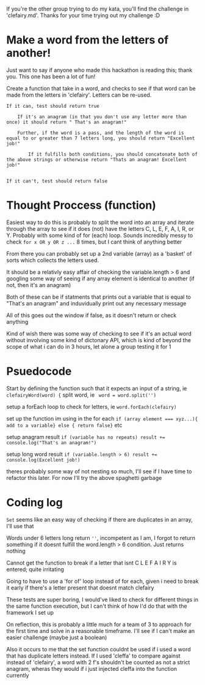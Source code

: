 


If you're the other group trying to do my kata, you'll find the challenge in 'clefairy.md'. Thanks for your time trying out my challenge :D




# Make a word from the letters of another!

Just want to say if anyone who made this hackathon is reading this; thank you. This one has been a lot of fun!

Create a function that take in a word, and checks to see if that word can be made from the letters in 'clefairy'. Letters can be re-used.

    If it can, test should return true

        If it's an anagram (in that you don't use any letter more than once) it should return " That's an anagram!"

        Further, if the word is a pass, and the length of the word is equal to or greater than 7 letters long, you should return "Excellent job!"

            If it fulfills both conditions, you should concatonate both of the above strings or otherwise return "Thats an anagram! Excellent job!"


    If it can't, test should return false

# Thought Proccess (function)

Easiest way to do this is probably to split the word into an array and iterate through the array to see if it does (not) have the letters C, L, E, F, A, I, R, or Y. Probably with some kind of for (each) loop. Sounds incredibly messy to check `for x OR y OR z ...` 8 times, but I cant think of anything better

From there you can probably set up a 2nd variable (array) as a 'basket' of sorts which collects the letters used.

It should be a relativly easy affair of checking the variable.length > 6 and googling some way of seeing if any array element is identical to another (if not, then it's an anagram)

 Both of these can be if statments that prints out a variable that is equal to "That's an anagram" and induvidually print out any necessary message

 All of this goes out the window if false, as it doesn't return or check anything

 Kind of wish there was some way of checking to see if it's an actual word without involving some kind of dictonary API, which is kind of beyond the scope of what i can do in 3 hours, let alone a group testing it for 1

 # Psuedocode

Start by defining the function such that it expects an input of a string, ie `clefairyWord(word) {`
split word, ie ` word = word.split('')`

setup a forEach loop to check for letters, ie `word.forEach(clefairy)`

set up the function im using in the for each `if (array element === xyz...){ add to a variable} else { return false}` etc

setup anagram result `if (variable has no repeats) result += console.log("That's an anagram!")`

setup long word result `if (variable.length > 6) result += console.log(Excellent job!)`

theres probably some way of not nesting so much, I'll see if I have time to refactor this later. For now I'll try the above spaghetti garbage 

# Coding log 

`Set` seems like an easy way of checking if there are duplicates in an array, I'll use that

Words under 6 letters long return `''`, incompetent as I am, I forgot to return something if it doesnt fulfill the
word.length > 6 condition. Just returns nothing

Cannot get the function to break if a letter that isnt C L E F A I R Y is entered; quite irritating

Going to have to use a 'for of' loop instead of for each, given i need to break it early if there's a letter present that doesnt match clefairy 

These tests are super boring, I would've liked to check for different things in the same function execution, but I can't think of how I'd do that with the framework I set up

On reflection, this is probably a little much for a team of 3 to approach for the first time and solve in a reasonable timeframe. I'll see if I can't make an easier challenge (maybe just a boolean)

Also it occurs to me that the set function couldnt be used if i used a word that has duplicate letters instead.
If I used 'cleffa' to compare against instead of 'clefairy', a word with 2 f's shouldn't be counted as not a strict anagram, wheras they would if i just injected cleffa into the function currently